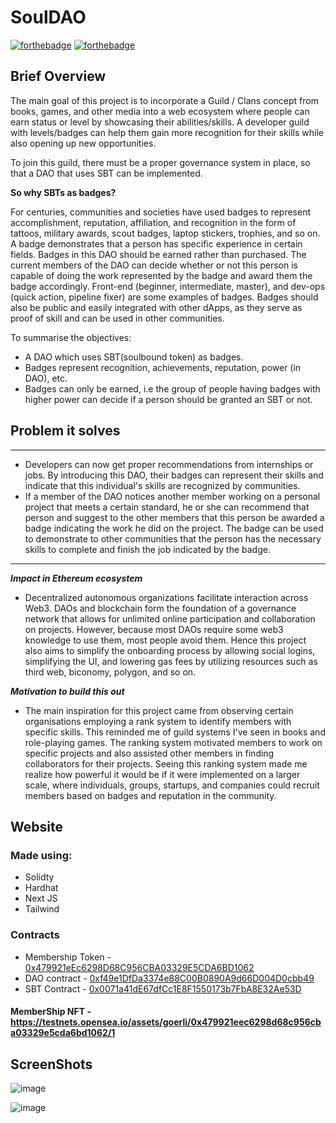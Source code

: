 # SoulDAO
[![forthebadge](https://forthebadge.com/images/badges/open-source.svg)](https://forthebadge.com)
[![forthebadge](https://forthebadge.com/images/badges/made-with-reason.svg)](https://forthebadge.com)

## Brief Overview

The main goal of this project is to incorporate a Guild / Clans concept from books, games, and other media into a web ecosystem where people can earn status or level by showcasing their abilities/skills. A developer guild with levels/badges can help them gain more recognition for their skills while also opening up new opportunities.

To join this guild, there must be a proper governance system in place, so that a DAO that uses SBT can be implemented.

**So why SBTs as badges?**

For centuries, communities and societies have used badges to represent accomplishment, reputation, affiliation, and recognition in the form of tattoos, military awards, scout badges, laptop stickers, trophies, and so on. A badge demonstrates that a person has specific experience in certain fields. Badges in this DAO should be earned rather than purchased. The current members of the DAO can decide whether or not this person is capable of doing the work represented by the badge and award them the badge accordingly. Front-end (beginner, intermediate, master), and dev-ops (quick action, pipeline fixer) are some examples of badges. Badges should also be public and easily integrated with other dApps, as they serve as proof of skill and can be used in other communities.

To summarise the objectives:

- A DAO which uses SBT(soulbound token) as badges.
- Badges represent recognition, achievements,  reputation, power (in DAO), etc.
- Badges can only be earned, i.e the group of people having badges with higher power can decide if a person should be granted an SBT or not.

## Problem it solves

---

- Developers can now get proper recommendations from internships or jobs. By introducing this DAO, their badges can represent their skills and indicate that this individual's skills are recognized by communities.
- If a member of the DAO notices another member working on a personal project that meets a certain standard, he or she can recommend that person and suggest to the other members that this person be awarded a badge indicating the work he did on the project. The badge can be used to demonstrate to other communities that the person has the necessary skills to complete and finish the job indicated by the badge.



---

***Impact in Ethereum ecosystem***

- Decentralized autonomous organizations facilitate interaction across Web3. DAOs and blockchain form the foundation of a governance network that allows for unlimited online participation and collaboration on projects. However, because most DAOs require some web3 knowledge to use them, most people avoid them. Hence this project also aims to simplify the onboarding process by allowing social logins, simplifying the UI, and lowering gas fees by utilizing resources such as third web, biconomy, polygon, and so on.

***Motivation to build this out***

- The main inspiration for this project came from observing certain organisations employing a rank system to identify members with specific skills. This reminded me of guild systems I've seen in books and role-playing games. The ranking system motivated members to work on specific projects and also assisted other members in finding collaborators for their projects. Seeing this ranking system made me realize how powerful it would be if it were implemented on a larger scale, where individuals, groups, startups, and companies could recruit members based on badges and reputation in the community.

## Website
### Made using:
- Solidty
- Hardhat
- Next JS
- Tailwind

### Contracts
- Membership Token  - [0x479921eEc6298D68C956CBA03329E5CDA6BD1062](https://goerli.etherscan.io/address/0x479921eEc6298D68C956CBA03329E5CDA6BD1062)
- DAO contract - [0xf49e1DfDa3374e88C00B0890A9d66D004D0cbb49](https://goerli.etherscan.io/address/0xf49e1DfDa3374e88C00B0890A9d66D004D0cbb49)
- SBT Contract  - [0x0071a41dE67dfCc1E8F1550173b7FbA8E32Ae53D](https://goerli.etherscan.io/address/0x0071a41dE67dfCc1E8F1550173b7FbA8E32Ae53D)

#### MemberShip NFT - https://testnets.opensea.io/assets/goerli/0x479921eec6298d68c956cba03329e5cda6bd1062/1

## ScreenShots
![image](https://user-images.githubusercontent.com/73246484/231527066-3bc55995-f7a8-450f-b6ef-6db79b3e375b.png)

![image](https://user-images.githubusercontent.com/73246484/231526544-99085057-f754-4188-8a5f-3f290aa10d3b.png)

